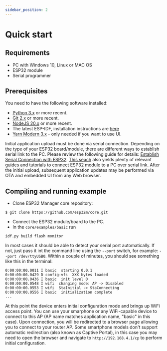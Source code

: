 ```yaml
---
sidebar_position: 2
---
```


# Quick start

## Requirements
* PC with Windows 10, Linux or MAC OS
* ESP32 module
* Serial programmer


## Prerequisites
You need to have the following software installed:
* [Python 3.x](//www.python.org/downloads/) or more recent.
* [Git 2.x](//git-scm.com/downloads) or more recent.
* [NodeJS 20.x](//nodejs.org/en/) or more recent.
* The latest ESP-IDF, installation instructions are [here](//docs.espressif.com/projects/esp-idf/en/latest/esp32/get-started/index.html)
* [Yarn Modern 3.x](//yarnpkg.com/getting-started/install) - only needed if you want to use UI.


Initial application upload must be done via serial connection. Depending on the type of your ESP32 board/module, there are different ways to establish serial link to the PC. 
Please review the following guide for details: [Establish Serial Connection with ESP32](//docs.espressif.com/projects/esp-idf/en/latest/esp32/get-started/establish-serial-connection.html).
[This seach](//www.google.com/search?q=esp32+serial+programmer) also yields plenty of relevant guides and tutorials to connect ESP32 module to a PC over serial link.
After the initial upload, subsequent application updates may be performed via OTA and embedded UI from any Web browser.

## Compiling and running example

* Clone ESP32 Manager core repository:

```shell
$ git clone https://github.com/esp32m/core.git
```

* Connect the ESP32 module/board to the PC.
* In the `core/examples/basic` run

```shell
idf.py build flash monitor
```
In most cases it should be able to detect your serial port automatically. If not, just pass it int the command line using the `--port` switch, for example: `--port /dev/ttyUSB0`. 
Within a couple of minutes, you should see something like this in the terminal: 

```
0:00:00:00.0011 I basic  starting 0.0.1
0:00:00:00.0429 D config-vfs  XXX bytes loaded
0:00:00:00.0436 I basic  init level 0
0:00:00:00.0548 I wifi  changing mode: AP -> Disabled
0:00:00:00.0553 I wifi  StaInitial -> StaConnecting
0:00:00:00.0556 I basic  initialization complete
...
```
At this point the device enters initial configuration mode and brings up WiFi access point. You can use your smarphone or any WiFi-capable device to connect to this AP 
(AP name matches application name, "basic" in this case). Upon connection, you will be redirected to a browser page allowing you to connect to your router AP. Some smartphone 
models don't support automatic redirection (also known as Captive Portal), in this case you may need to open the browser and navigate to `http://192.168.4.1/cp` to perform initial configuration.


